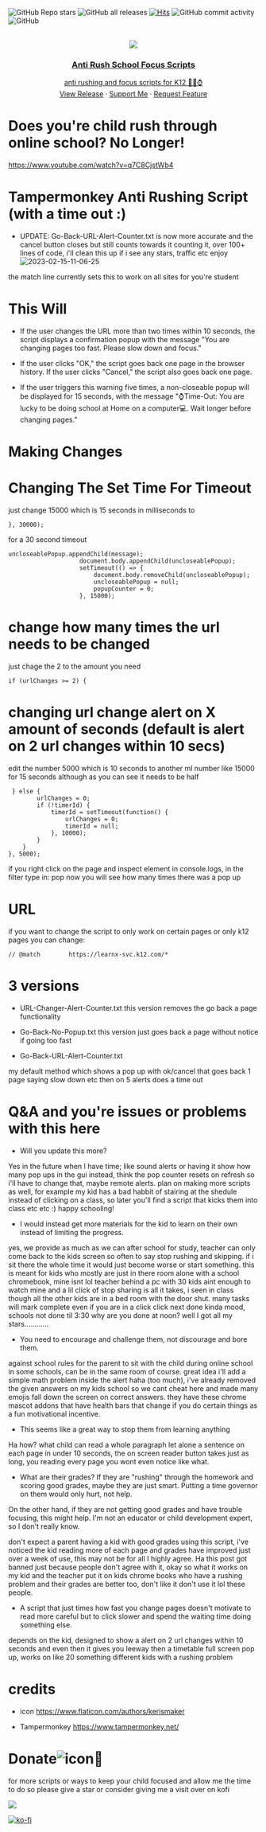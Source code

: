 ![GitHub Repo stars](https://img.shields.io/github/stars/NullPounce/K12-Education-Focus-Scripts?style=plastic)
![GitHub all releases](https://img.shields.io/github/downloads/NullPounce/K12-Education-Focus-Scripts/total) 
[![Hits](https://hits.seeyoufarm.com/api/count/incr/badge.svg?url=https%3A%2F%2Fgithub.com%2FNullPounce%2FK12-Education-Focus-Scripts&count_bg=%237E2676&title_bg=%23555555&icon=&icon_color=%23E7E7E7&title=Views&edge_flat=false)](https://hits.seeyoufarm.com)
![GitHub commit activity](https://img.shields.io/github/commit-activity/y/NullPounce/K12-Education-Focus-Scripts) 
![GitHub](https://img.shields.io/github/license/NullPounce/K12-Education-Focus-Scripts) 
    


<!-- PROJECT LOGO -->
<br />
<div align="center">
  <a href="https://github.com/NullPounce/K12-Education-Focus-Scripts">
    <img src="https://github.com/NullPounce/K12-Education-Focus-Scripts/blob/main/ezgif-5-46c3b0ac9a.gif?raw=true"
  </a>

  <h3 align="center">Anti Rush School Focus Scripts</h3>

  <p align="center">
    anti rushing and focus scripts for K12 🧠💪⌚️
    <br />
    <a href="https://github.com/NullPounce/K12-Education-Focus-Scripts/releases">View Release</a>
    ·
    <a href="https://ko-fi.com/pounce">Support Me</a>
    ·
    <a href="https://github.com/NullPounce/K12-Education-Focus-Scripts/issues">Request Feature</a>
  </p>
</div>



# Does you're child rush through online school? No Longer!

https://www.youtube.com/watch?v=q7C8CjstWb4























# Tampermonkey Anti Rushing Script (with a time out :)

- UPDATE: Go-Back-URL-Alert-Counter.txt is now more accurate and the cancel button closes but still counts towards it counting it, over 100+ lines of code, i'll clean this up if i see any stars, traffic etc enjoy
![2023-02-15-11-06-25](https://user-images.githubusercontent.com/28081004/219085743-2d2b2c7e-4fbb-47f1-9ebf-2296622116a4.gif)

the match line currently sets this to work on all sites for you're student

# This Will
- If the user changes the URL more than two times within 10 seconds, the script displays a confirmation popup with the message "You are changing pages too fast. Please slow down and focus."

- If the user clicks "OK," the script goes back one page in the browser history. If the user clicks "Cancel," the script also goes back one page.

- If the user triggers this warning five times, a non-closeable popup will be displayed for 15 seconds, with the message "⌚️Time-Out: You are lucky to be doing school at Home on a computer💻. Wait longer before changing pages."

# Making Changes

# Changing The Set Time For Timeout
  
  just change 15000 which is 15 seconds in milliseconds to
 ```
 }, 30000);
 ```
 for a 30 second timeout
```
uncloseablePopup.appendChild(message);
                    document.body.appendChild(uncloseablePopup);
                    setTimeout(() => {
                        document.body.removeChild(uncloseablePopup);
                        uncloseablePopup = null;
                        popupCounter = 0;
                    }, 15000);

```






# change how many times the url needs to be changed
just chage the 2 to the amount you need
```
if (urlChanges >= 2) {
```













# changing url change alert on X amount of seconds (default is alert on 2 url changes within 10 secs)
edit the number 5000 which is 10 seconds to another ml number like 15000 for 15 seconds
although as you can see it needs to be half
```
 } else {
        urlChanges = 0;
        if (!timerId) {
            timerId = setTimeout(function() {
                urlChanges = 0;
                timerId = null;
            }, 10000);
        }
    }
}, 5000);
```

if you right click on the page and inspect element
in console.logs, in the filter type in: pop
now you will see how many times there was a pop up




# URL


if you want to change the script to only work on certain pages or only k12 pages you can change:
```
// @match        https://learnx-svc.k12.com/*
```



# 3 versions

- URL-Changer-Alert-Counter.txt
 this version removes the go back a page functionality

- Go-Back-No-Popup.txt
this version just goes back a page without notice if going too fast

- Go-Back-URL-Alert-Counter.txt

my default method which shows a pop up with ok/cancel that goes back 1 page saying slow down etc then on 5 alerts does a time out






# Q&A and you're issues or problems with this here

- Will you update this more?

Yes in the future when I have time; like sound alerts or having it show how many pop ups in the gui instead,
think the pop counter resets on refresh so i'll have to change that, maybe remote alerts.
  plan on making more scripts as well, for example my kid has a bad habbit of stairing at the shedule instead of clicking on a class,
  so later you'll find a script that kicks them into class etc etc :) happy schooling!

- I would instead get more materials for the kid to learn on their own instead of limiting the progress.

yes, we provide as much as we can after school for study, teacher can only come back to the kids screen so often to say stop rushing and skipping. if i sit there the whole time it would just become worse or start something. this is meant for kids who mostly are just in there room alone with a school chromebook, mine isnt lol teacher behind a pc with 30 kids aint enough to watch mine and a lil click of stop sharing is all it takes, i seen in class though all the other kids are in a bed room with the door shut. many tasks will mark complete even if you are in a click click next done kinda mood, schools not done til 3:30 why are you done at noon? well I got all my stars............ 


- You need to encourage and challenge them, not discourage and bore them.

against school rules for the parent to sit with the child during online school in some schools, can be in the same room of course. great idea i'll add a simple math problem inside the alert haha (too much), i've already removed the given answers on my kids school so we cant cheat here and made many emojis fall down the screen on correct answers. they have these chrome mascot addons that have health bars that change if you do certain things as a fun motivational incentive.


- This seems like a great way to stop them from learning anything

Ha how? what child can read a whole paragraph let alone a sentence on each page in under 10 seconds, the on screen reader button takes just as long, you reading every page you wont even notice like what.


- What are their grades? If they are "rushing" through the homework and scoring good grades, maybe they are just smart. Putting a time governor on them would only hurt, not help.

On the other hand, if they are not getting good grades and have trouble focusing, this might help. I'm not an educator or child development expert, so I don't really know.


don't expect a parent having a kid with good grades using this script, i've noticed the kid reading more of each page and grades have improved just over a week of use, this may not be for all I highly agree. Ha this post got banned just because people don't agree with it, okay so what it works on my kid and the teacher put it on kids chrome books who have a rushing problem and their grades are better too, don't like it don't use it lol these people.


- A script that just times how fast you change pages doesn't motivate to read more careful but to click slower and spend the waiting time doing something else.


depends on the kid, designed to show a alert on 2 url changes within 10 seconds and even then it gives you leeway then a timetable full screen pop up, works on like 20 something different kids with a rushing problem

# credits

- icon
https://www.flaticon.com/authors/kerismaker

- Tampermonkey
https://www.tampermonkey.net/



# Donate![icon](https://user-images.githubusercontent.com/28081004/214497772-e0d74e0c-66ca-4e1c-a88f-d0709b62890d.png)💜
for more scripts or ways to keep your child focused and allow me the time to do so please give a star or consider
giving me a visit over on kofi

<a href="https://www.buymeacoffee.com/NullPounce"><img src="https://img.buymeacoffee.com/button-api/?text=Buy me a coffee <3&emoji=&slug=NullPounce&button_colour=BD5FFF&font_colour=ffffff&font_family=Comic&outline_colour=000000&coffee_colour=FFDD00" /></a>

[![ko-fi](https://ko-fi.com/img/githubbutton_sm.svg)](https://ko-fi.com/X8X6I1K9I)


